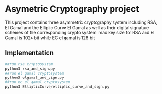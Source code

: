 # Asymetric Cryptography project
This project  contains three asymmetric cryptography system including RSA, El Gamal and the Elliptic Curve El Gamal as well as their digital signature schemes of the corresponding crypto system. max key size for RSA and El Gamal is 1024 bit while EC el gamal is 128 bit

## Implementation

```python
##run rsa cryptosystem
python3 rsa_and_sign.py  
##run el gamal cryptosystem
python3 elgamal_and_sign.py  
##run ec el gamal cryptosystem
python3 EllipticCurve/elliptic_curve_and_sign.py    
```
